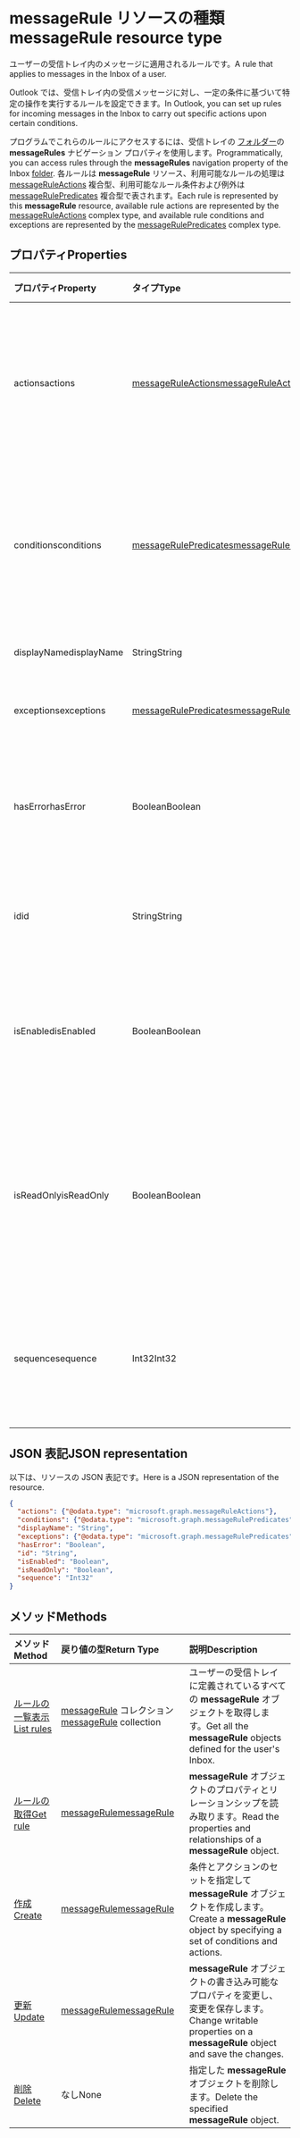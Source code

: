 # <a name="messagerule-resource-type"></a><span data-ttu-id="03ae4-101">messageRule リソースの種類</span><span class="sxs-lookup"><span data-stu-id="03ae4-101">messageRule resource type</span></span>


<span data-ttu-id="03ae4-102">ユーザーの受信トレイ内のメッセージに適用されるルールです。</span><span class="sxs-lookup"><span data-stu-id="03ae4-102">A rule that applies to messages in the Inbox of a user.</span></span>

<span data-ttu-id="03ae4-103">Outlook では、受信トレイ内の受信メッセージに対し、一定の条件に基づいて特定の操作を実行するルールを設定できます。</span><span class="sxs-lookup"><span data-stu-id="03ae4-103">In Outlook, you can set up rules for incoming messages in the Inbox to carry out specific actions upon certain conditions.</span></span> 

<span data-ttu-id="03ae4-104">プログラムでこれらのルールにアクセスするには、受信トレイの [フォルダー](mailfolder.md)の **messageRules** ナビゲーション プロパティを使用します。</span><span class="sxs-lookup"><span data-stu-id="03ae4-104">Programmatically, you can access rules through the **messageRules** navigation property of the Inbox [folder](mailfolder.md).</span></span> <span data-ttu-id="03ae4-105">各ルールは **messageRule** リソース、利用可能なルールの処理は [messageRuleActions](messageruleactions.md) 複合型、利用可能なルール条件および例外は [messageRulePredicates](messagerulepredicates.md) 複合型で表されます。</span><span class="sxs-lookup"><span data-stu-id="03ae4-105">Each rule is represented by this **messageRule** resource, available rule actions are represented by the [messageRuleActions](messageruleactions.md) complex type, and available rule conditions and exceptions are represented by the [messageRulePredicates](messagerulepredicates.md) complex type.</span></span>


## <a name="properties"></a><span data-ttu-id="03ae4-106">プロパティ</span><span class="sxs-lookup"><span data-stu-id="03ae4-106">Properties</span></span>
| <span data-ttu-id="03ae4-107">プロパティ</span><span class="sxs-lookup"><span data-stu-id="03ae4-107">Property</span></span>     | <span data-ttu-id="03ae4-108">タイプ</span><span class="sxs-lookup"><span data-stu-id="03ae4-108">Type</span></span>   |<span data-ttu-id="03ae4-109">説明</span><span class="sxs-lookup"><span data-stu-id="03ae4-109">Description</span></span>|
|:---------------|:--------|:----------|
| <span data-ttu-id="03ae4-110">actions</span><span class="sxs-lookup"><span data-stu-id="03ae4-110">actions</span></span> | [<span data-ttu-id="03ae4-111">messageRuleActions</span><span class="sxs-lookup"><span data-stu-id="03ae4-111">messageRuleActions</span></span>](messageruleactions.md) | <span data-ttu-id="03ae4-112">該当する条件が満たされた場合にメッセージに対して実行されるアクション。</span><span class="sxs-lookup"><span data-stu-id="03ae4-112">Actions to be taken on a message when the corresponding conditions are fulfilled.</span></span> |
| <span data-ttu-id="03ae4-113">conditions</span><span class="sxs-lookup"><span data-stu-id="03ae4-113">conditions</span></span> | [<span data-ttu-id="03ae4-114">messageRulePredicates</span><span class="sxs-lookup"><span data-stu-id="03ae4-114">messageRulePredicates</span></span>](messagerulepredicates.md) | <span data-ttu-id="03ae4-115">該当するルール アクションをトリガーするために満たす必要のある条件。</span><span class="sxs-lookup"><span data-stu-id="03ae4-115">Conditions that when fulfilled, will trigger the corresponding actions for that rule.</span></span> |
| <span data-ttu-id="03ae4-116">displayName</span><span class="sxs-lookup"><span data-stu-id="03ae4-116">displayName</span></span> | <span data-ttu-id="03ae4-117">String</span><span class="sxs-lookup"><span data-stu-id="03ae4-117">String</span></span> | <span data-ttu-id="03ae4-118">ルールの表示名。</span><span class="sxs-lookup"><span data-stu-id="03ae4-118">The display name of the rule.</span></span> |
| <span data-ttu-id="03ae4-119">exceptions</span><span class="sxs-lookup"><span data-stu-id="03ae4-119">exceptions</span></span> | [<span data-ttu-id="03ae4-120">messageRulePredicates</span><span class="sxs-lookup"><span data-stu-id="03ae4-120">messageRulePredicates</span></span>](messagerulepredicates.md) | <span data-ttu-id="03ae4-121">ルールの例外条件。</span><span class="sxs-lookup"><span data-stu-id="03ae4-121">Exception conditions for the rule.</span></span> |
| <span data-ttu-id="03ae4-122">hasError</span><span class="sxs-lookup"><span data-stu-id="03ae4-122">hasError</span></span> | <span data-ttu-id="03ae4-123">Boolean</span><span class="sxs-lookup"><span data-stu-id="03ae4-123">Boolean</span></span> | <span data-ttu-id="03ae4-124">ルールがエラー状態かどうかを示します。</span><span class="sxs-lookup"><span data-stu-id="03ae4-124">Indicates whether the rule is in an error condition.</span></span> <span data-ttu-id="03ae4-125">読み取り専用。</span><span class="sxs-lookup"><span data-stu-id="03ae4-125">Read-only.</span></span> |
| <span data-ttu-id="03ae4-126">id</span><span class="sxs-lookup"><span data-stu-id="03ae4-126">id</span></span> |<span data-ttu-id="03ae4-127">String</span><span class="sxs-lookup"><span data-stu-id="03ae4-127">String</span></span>|<span data-ttu-id="03ae4-128">ルールの一意識別子。</span><span class="sxs-lookup"><span data-stu-id="03ae4-128">The unique identifier of the rule.</span></span> <span data-ttu-id="03ae4-129">読み取り専用。</span><span class="sxs-lookup"><span data-stu-id="03ae4-129">Read-only.</span></span>|
| <span data-ttu-id="03ae4-130">isEnabled</span><span class="sxs-lookup"><span data-stu-id="03ae4-130">isEnabled</span></span> | <span data-ttu-id="03ae4-131">Boolean</span><span class="sxs-lookup"><span data-stu-id="03ae4-131">Boolean</span></span> | <span data-ttu-id="03ae4-132">メッセージに対するルールの適用が有効になっているかどうかを示します。</span><span class="sxs-lookup"><span data-stu-id="03ae4-132">Indicates whether the rule is enabled to be applied to messages.</span></span> |
| <span data-ttu-id="03ae4-133">isReadOnly</span><span class="sxs-lookup"><span data-stu-id="03ae4-133">isReadOnly</span></span> | <span data-ttu-id="03ae4-134">Boolean</span><span class="sxs-lookup"><span data-stu-id="03ae4-134">Boolean</span></span> | <span data-ttu-id="03ae4-135">ルールが読み取り専用のため、ルールの REST API による変更や削除ができないことを示します。</span><span class="sxs-lookup"><span data-stu-id="03ae4-135">Indicates if the rule is read-only and cannot be modified or deleted by the rules REST API.</span></span> |
| <span data-ttu-id="03ae4-136">sequence</span><span class="sxs-lookup"><span data-stu-id="03ae4-136">sequence</span></span> | <span data-ttu-id="03ae4-137">Int32</span><span class="sxs-lookup"><span data-stu-id="03ae4-137">Int32</span></span> | <span data-ttu-id="03ae4-138">他のルールもある中で、そのルールが実行される順序を示します。</span><span class="sxs-lookup"><span data-stu-id="03ae4-138">Indicates the order in which the rule is executed, among other rules.</span></span> |


## <a name="json-representation"></a><span data-ttu-id="03ae4-139">JSON 表記</span><span class="sxs-lookup"><span data-stu-id="03ae4-139">JSON representation</span></span>
<span data-ttu-id="03ae4-140">以下は、リソースの JSON 表記です。</span><span class="sxs-lookup"><span data-stu-id="03ae4-140">Here is a JSON representation of the resource.</span></span>

<!-- {
  "blockType": "resource",
  "optionalProperties": [
   ],
   "baseType": "microsoft.graph.entity",
  "@odata.type": "microsoft.graph.messageRule"
}-->

```json
{
  "actions": {"@odata.type": "microsoft.graph.messageRuleActions"},
  "conditions": {"@odata.type": "microsoft.graph.messageRulePredicates"},
  "displayName": "String",
  "exceptions": {"@odata.type": "microsoft.graph.messageRulePredicates"},
  "hasError": "Boolean",
  "id": "String",
  "isEnabled": "Boolean",
  "isReadOnly": "Boolean",
  "sequence": "Int32"
}

```

## <a name="methods"></a><span data-ttu-id="03ae4-141">メソッド</span><span class="sxs-lookup"><span data-stu-id="03ae4-141">Methods</span></span>
| <span data-ttu-id="03ae4-142">メソッド</span><span class="sxs-lookup"><span data-stu-id="03ae4-142">Method</span></span>           | <span data-ttu-id="03ae4-143">戻り値の型</span><span class="sxs-lookup"><span data-stu-id="03ae4-143">Return Type</span></span>    |<span data-ttu-id="03ae4-144">説明</span><span class="sxs-lookup"><span data-stu-id="03ae4-144">Description</span></span>|
|:---------------|:--------|:----------|
|[<span data-ttu-id="03ae4-145">ルールの一覧表示</span><span class="sxs-lookup"><span data-stu-id="03ae4-145">List rules</span></span>](../api/mailfolder_list_messagerules.md) | <span data-ttu-id="03ae4-146">[messageRule](messagerule.md) コレクション</span><span class="sxs-lookup"><span data-stu-id="03ae4-146">[messageRule](messagerule.md) collection</span></span> |<span data-ttu-id="03ae4-147">ユーザーの受信トレイに定義されているすべての **messageRule** オブジェクトを取得します。</span><span class="sxs-lookup"><span data-stu-id="03ae4-147">Get all the **messageRule** objects defined for the user's Inbox.</span></span>|
|[<span data-ttu-id="03ae4-148">ルールの取得</span><span class="sxs-lookup"><span data-stu-id="03ae4-148">Get rule</span></span>](../api/messagerule_get.md) | [<span data-ttu-id="03ae4-149">messageRule</span><span class="sxs-lookup"><span data-stu-id="03ae4-149">messageRule</span></span>](messagerule.md) |<span data-ttu-id="03ae4-150">**messageRule** オブジェクトのプロパティとリレーションシップを読み取ります。</span><span class="sxs-lookup"><span data-stu-id="03ae4-150">Read the properties and relationships of a **messageRule** object.</span></span>|
|[<span data-ttu-id="03ae4-151">作成</span><span class="sxs-lookup"><span data-stu-id="03ae4-151">Create</span></span>](../api/mailfolder_post_messagerules.md) | [<span data-ttu-id="03ae4-152">messageRule</span><span class="sxs-lookup"><span data-stu-id="03ae4-152">messageRule</span></span>](messagerule.md) |<span data-ttu-id="03ae4-153">条件とアクションのセットを指定して **messageRule** オブジェクトを作成します。</span><span class="sxs-lookup"><span data-stu-id="03ae4-153">Create a **messageRule** object by specifying a set of conditions and actions.</span></span>|
|[<span data-ttu-id="03ae4-154">更新</span><span class="sxs-lookup"><span data-stu-id="03ae4-154">Update</span></span>](../api/messagerule_update.md) | [<span data-ttu-id="03ae4-155">messageRule</span><span class="sxs-lookup"><span data-stu-id="03ae4-155">messageRule</span></span>](messagerule.md) |<span data-ttu-id="03ae4-156">**messageRule** オブジェクトの書き込み可能なプロパティを変更し、変更を保存します。</span><span class="sxs-lookup"><span data-stu-id="03ae4-156">Change writable properties on a **messageRule** object and save the changes.</span></span> |
|[<span data-ttu-id="03ae4-157">削除</span><span class="sxs-lookup"><span data-stu-id="03ae4-157">Delete</span></span>](../api/messagerule_delete.md) | <span data-ttu-id="03ae4-158">なし</span><span class="sxs-lookup"><span data-stu-id="03ae4-158">None</span></span> |<span data-ttu-id="03ae4-159">指定した **messageRule** オブジェクトを削除します。</span><span class="sxs-lookup"><span data-stu-id="03ae4-159">Delete the specified **messageRule** object.</span></span> |

<!-- uuid: 8fcb5dbc-d5aa-4681-8e31-b001d5168d79
2015-10-25 14:57:30 UTC -->
<!-- {
  "type": "#page.annotation",
  "description": "messageRule resource",
  "keywords": "",
  "section": "documentation",
  "tocPath": ""
}-->